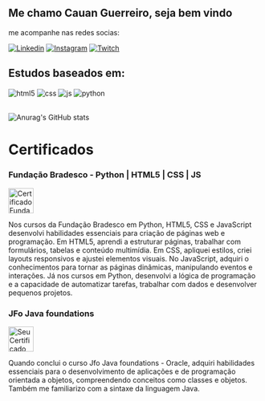 ## Me chamo Cauan Guerreiro, seja bem vindo

me acompanhe nas redes socias:
 
[![Linkedin](https://img.shields.io/badge/LinkedIn-0077B5?style=for-the-badge&logo=linkedin&logoColor=white)](https://www.linkedin.com/in/cauanguerreiro/)
[![Instagram](https://img.shields.io/badge/Instagram-E4405F?style=for-the-badge&logo=instagram&logoColor=white)](https://instagram.com/cauanguerreiro)
[![Twitch](https://img.shields.io/badge/Twitch-9146FF?style=for-the-badge&logo=twitch&logoColor=white)](https://www.twitch.tv/cauanmguerreiro)


## Estudos baseados em:


<div style="display: inline_block">
  <img align="center" alt="html5" src="https://img.shields.io/badge/HTML5-E34F26?style=for-the-badge&logo=html5&logoColor=white" />
  <img align="center" alt="css" src="https://img.shields.io/badge/CSS3-1572B6?style=for-the-badge&logo=css3&logoColor=white" />
  <img align="center" alt="js" src="https://img.shields.io/badge/JavaScript-F7DF1E?style=for-the-badge&logo=javascript&logoColor=black" />
  <img align="center" alt="python" src="https://img.shields.io/badge/Python-3776AB?style=for-the-badge&logo=python&logoColor=white" />
  
</div><br/>
  
![Anurag's GitHub stats](https://github-readme-stats.vercel.app/api?username=cauanmguerreiro&show_icons=true&theme=radical)


# Certificados


### Fundação Bradesco - Python | HTML5 | CSS | JS

<div style="display: inline-block;">
  <img src="377.png" alt="Certificado Fundação Bradesco" style="width: 50px; float: left; margin-right: 10px;">
</div><br/>

Nos cursos da Fundação Bradesco em Python, HTML5, CSS e JavaScript desenvolvi habilidades essenciais para criação de páginas web e programação. Em HTML5, aprendi a estruturar páginas, trabalhar com formulários, tabelas e conteúdo multimídia. Em CSS, apliquei estilos, criei layouts responsivos e ajustei elementos visuais. No JavaScript, adquiri o conhecimentos para tornar as páginas dinâmicas, manipulando eventos e interações. Já nos cursos em Python, desenvolvi a lógica de programação e a capacidade de automatizar tarefas, trabalhar com dados e desenvolver pequenos projetos.

### JFo Java foundations

<div style="display: inline-block;">
  <img src="Webo (1).webp" alt="Seu Certificado Personalizado" style="width: 50px; float: left; margin-right: 10px;">
</div><br/>


Quando conclui o curso Jfo Java foundations - Oracle, adquiri habilidades essenciais para o desenvolvimento de aplicações e de programação orientada a objetos, compreendendo conceitos como classes e objetos. Também me familiarizo com a sintaxe da linguagem Java.
